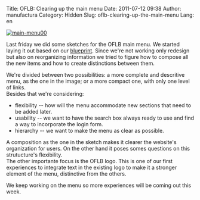 Title: OFLB: Clearing up the main menu
Date: 2011-07-12 09:38
Author: manufactura
Category: Hidden
Slug: oflb-clearing-up-the-main-menu
Lang: en

[![](http://blog.manufacturaindependente.org/wp-content/uploads/2011/07/main-menu00.png "main-menu00")](http://blog.manufacturaindependente.org/wp-content/uploads/2011/07/main-menu00.png)

Last friday we did some sketches for the OFLB main menu. We started
laying it out based on our
[blueprint](https://blueprints.launchpad.net/openfontlibrary/+spec/header-menu).
Since we're not working only redesign but also on reorganizing
information we tried to figure how to compose all the new items and how
to create distinctions between them.

We're divided between two possibilities: a more complete and descritive
menu, as the one in the image; or a more compact one, with only one
level of links.  
Besides that we're considering:

-   flexibility -- how will the menu accommodate new sections that need
    to be added later.
-   usability -- we want to have the search box always ready to use and
    find a way to incorporate the login form.
-   hierarchy -- we want to make the menu as clear as possible.

A composition as the one in the sketch makes it clearer the website's
organization for users. On the other hand it poses somes questions on
this strutucture's flexibility.  
The other importante focus is the OFLB logo. This is one of our first
experiences to integrate text in the existing logo to make it a stronger
element of the menu, distinctive from the others.

We keep working on the menu so more experiences will be coming out this
week.

